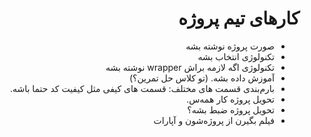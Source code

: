 <div dir="rtl">

# کارهای تیم پروژه

- صورت پروژه نوشته بشه
- تکنولوژی انتخاب بشه
- تکنولوژی اگه لازمه براش wrapper نوشته بشه
- آموزش داده بشه. (تو کلاس حل تمرین؟)
- بارم‌بندی قسمت های مختلف: قسمت های کیفی مثل کیفیت کد حتما باشه.
- تحویل پروژه کار همه‌س.
- تحویل پروژه ضبط بشه؟
- فیلم بگیرن از پروژه‌شون و آپارات

</div>


